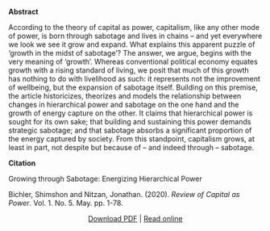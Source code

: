 
<b>Abstract</b>

According to the theory of capital as power, capitalism, like any other mode of power, is born through sabotage and lives in chains – and yet everywhere we look we see it grow and expand. What explains this apparent puzzle of ‘growth in the midst of sabotage’? The answer, we argue, begins with the very meaning of ‘growth’. Whereas conventional political economy equates growth with a rising standard of living, we posit that much of this growth has nothing to do with livelihood as such: it represents not the improvement of wellbeing, but the expansion of sabotage itself. Building on this premise, the article historicizes, theorizes and models the relationship between changes in hierarchical power and sabotage on the one hand and the growth of energy capture on the other. It claims that hierarchical power is sought for its own sake; that building and sustaining this power demands strategic sabotage; and that sabotage absorbs a significant proportion of the energy captured by society. From this standpoint, capitalism grows, at least in part, not despite but because of – and indeed through – sabotage.


<b>Citation</b>

Growing through Sabotage: Energizing Hierarchical Power

Bichler, Shimshon and Nitzan, Jonathan. (2020). <i>Review of Capital as Power</i>. Vol. 1. No. 5. May. pp. 1-78.

<div style="text-align:center">
<a href="https://capitalaspower.com/wp-content/uploads/2020/06/20200500_bn_growing_through_sabotage.pdf">Download PDF</a> | <a href="https://capitalaspower.com/2020/09/growing-through-sabotage/">Read online</a>
</div>




